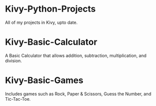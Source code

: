 # Kivy-Python-Projects
All of my projects in Kivy, upto date.

 # Kivy-Basic-Calculator
 A Basic Calculator that allows addition, subtraction, multiplication, and division.

 # Kivy-Basic-Games
 Includes games such as Rock, Paper & Scissors, Guess the Number, and Tic-Tac-Toe.

